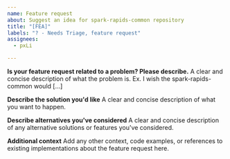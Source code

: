```yaml
---
name: Feature request
about: Suggest an idea for spark-rapids-common repository
title: "[FEA]"
labels: "? - Needs Triage, feature request"
assignees:
  - pxLi

---
```


**Is your feature request related to a problem? Please describe.**
A clear and concise description of what the problem is. Ex. I wish the spark-rapids-common would [...]

**Describe the solution you'd like**
A clear and concise description of what you want to happen.

**Describe alternatives you've considered**
A clear and concise description of any alternative solutions or features you've considered.

**Additional context**
Add any other context, code examples, or references to existing implementations about the feature request here.
